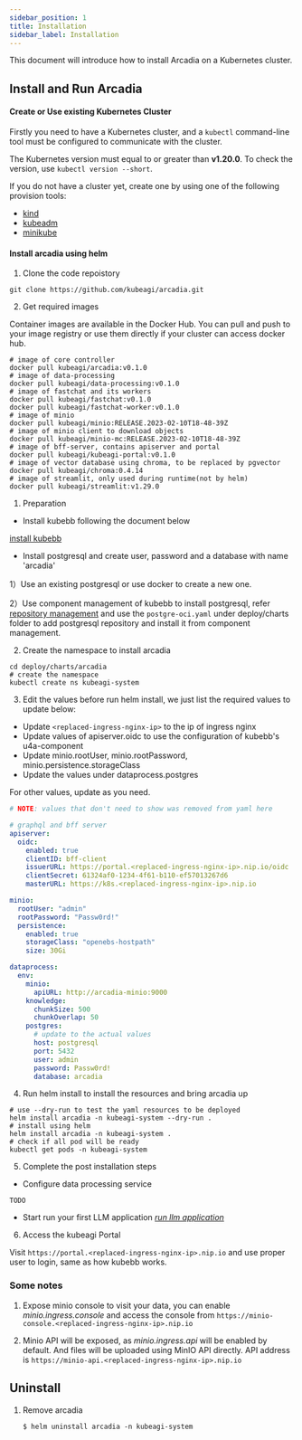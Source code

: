 ```yaml
---
sidebar_position: 1
title: Installation
sidebar_label: Installation
---
```

This document will introduce how to install Arcadia on a Kubernetes cluster.

## Install and Run Arcadia

#### Create or Use existing Kubernetes Cluster

Firstly you need to have a Kubernetes cluster, and a `kubectl` command-line tool must be configured to communicate with the cluster.

The Kubernetes version must equal to or greater than **v1.20.0**. To check the version, use `kubectl version --short`.

If you do not have a cluster yet, create one by using one of the following provision tools:

* [kind](https://kind.sigs.k8s.io/docs/)
* [kubeadm](https://kubernetes.io/docs/admin/kubeadm/)
* [minikube](https://minikube.sigs.k8s.io/)

#### Install arcadia using helm
1. Clone the code repoistory
```shell
git clone https://github.com/kubeagi/arcadia.git
``` 

2. Get required images

Container images are available in the Docker Hub. You can pull and push to your image registry or use them directly if your cluster can access docker hub.
```
# image of core controller
docker pull kubeagi/arcadia:v0.1.0
# image of data-processing
docker pull kubeagi/data-processing:v0.1.0
# image of fastchat and its workers
docker pull kubeagi/fastchat:v0.1.0
docker pull kubeagi/fastchat-worker:v0.1.0
# image of minio
docker pull kubeagi/minio:RELEASE.2023-02-10T18-48-39Z
# image of minio client to download objects
docker pull kubeagi/minio-mc:RELEASE.2023-02-10T18-48-39Z
# image of bff-server, contains apiserver and portal
docker pull kubeagi/kubeagi-portal:v0.1.0
# image of vector database using chroma, to be replaced by pgvector
docker pull kubeagi/chroma:0.4.14
# image of streamlit, only used during runtime(not by helm)
docker pull kubeagi/streamlit:v1.29.0

```
1. Preparation

* Install kubebb following the document below

[install kubebb](http://kubebb.k8s.com.cn/docs/quick-start/quick-install)

* Install postgresql and create user, password and a database with name 'arcadia'

1）Use an existing postgresql or use docker to create a new one.

2）Use component management of kubebb to install postgresql, refer [repository management](http://kubebb.k8s.com.cn/docs/user-guid/repository_anagement) and use the ```postgre-oci.yaml``` under deploy/charts folder to add postgresql repository and install it from component management.

2. Create the namespace to install arcadia
```shell
cd deploy/charts/arcadia
# create the namespace
kubectl create ns kubeagi-system
```

3. Edit the values before run helm install, we just list the required values to update below:

* Update ```<replaced-ingress-nginx-ip>``` to the ip of ingress nginx
* Update values of apiserver.oidc to use the configuration of kubebb's u4a-component
* Update minio.rootUser, minio.rootPassword, minio.persistence.storageClass
* Update the values under dataprocess.postgres

For other values, update as you need.

```yaml
# NOTE: values that don't need to show was removed from yaml here

# graphql and bff server
apiserver:
  oidc:
    enabled: true
    clientID: bff-client
    issuerURL: https://portal.<replaced-ingress-nginx-ip>.nip.io/oidc
    clientSecret: 61324af0-1234-4f61-b110-ef57013267d6
    masterURL: https://k8s.<replaced-ingress-nginx-ip>.nip.io

minio:
  rootUser: "admin"
  rootPassword: "Passw0rd!"
  persistence:
    enabled: true
    storageClass: "openebs-hostpath"
    size: 30Gi

dataprocess:
  env:
    minio:
      apiURL: http://arcadia-minio:9000
    knowledge:
      chunkSize: 500
      chunkOverlap: 50
    postgres:
      # update to the actual values
      host: postgresql
      port: 5432
      user: admin
      password: Passw0rd!
      database: arcadia
```

4. Run helm install to install the resources and bring arcadia up

```shell
# use --dry-run to test the yaml resources to be deployed
helm install arcadia -n kubeagi-system --dry-run .
# install using helm
helm install arcadia -n kubeagi-system .
# check if all pod will be ready
kubectl get pods -n kubeagi-system
```

5. Complete the post installation steps

* Configure data processing service
```
TODO
```

* Start run your first LLM application *[run llm application](./run-llm-app-using-streamlit.md)*

6. Access the kubeagi Portal

Visit ```https://portal.<replaced-ingress-nginx-ip>.nip.io``` and use proper user to login, same as how kubebb works.

### Some notes
1. Expose minio console to visit your data, you can enable *minio.ingress.console* and access the console from ```https://minio-console.<replaced-ingress-nginx-ip>.nip.io```

2. Minio API will be exposed, as *minio.ingress.api* will be enabled by default. And files will be uploaded using MinIO API directly. API address is ```https://minio-api.<replaced-ingress-nginx-ip>.nip.io```

## Uninstall

1. Remove arcadia

   ```
   $ helm uninstall arcadia -n kubeagi-system 
   ```
